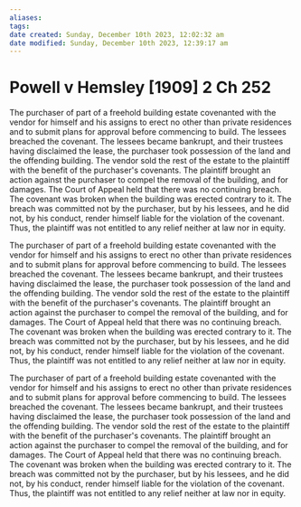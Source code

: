 ```yaml
---
aliases: 
tags: 
date created: Sunday, December 10th 2023, 12:02:32 am
date modified: Sunday, December 10th 2023, 12:39:17 am
---
```


# Powell v Hemsley [1909] 2 Ch 252

The purchaser of part of a freehold building estate covenanted with the vendor for himself and his assigns to erect no other than private residences and to submit plans for approval before commencing to build. The lessees breached the covenant. The lessees became bankrupt, and their trustees having disclaimed the lease, the purchaser took possession of the land and the offending building. The vendor sold the rest of the estate to the plaintiff with the benefit of the purchaser's covenants. The plaintiff brought an action against the purchaser to compel the removal of the building, and for damages. The Court of Appeal held that there was no continuing breach. The covenant was broken when the building was erected contrary to it. The breach was committed not by the purchaser, but by his lessees, and he did not, by his conduct, render himself liable for the violation of the covenant. Thus, the plaintiff was not entitled to any relief neither at law nor in equity.

The purchaser of part of a freehold building estate covenanted with the vendor for himself and his assigns to erect no other than private residences and to submit plans for approval before commencing to build. The lessees breached the covenant. The lessees became bankrupt, and their trustees having disclaimed the lease, the purchaser took possession of the land and the offending building. The vendor sold the rest of the estate to the plaintiff with the benefit of the purchaser's covenants. The plaintiff brought an action against the purchaser to compel the removal of the building, and for damages. The Court of Appeal held that there was no continuing breach. The covenant was broken when the building was erected contrary to it. The breach was committed not by the purchaser, but by his lessees, and he did not, by his conduct, render himself liable for the violation of the covenant. Thus, the plaintiff was not entitled to any relief neither at law nor in equity.

The purchaser of part of a freehold building estate covenanted with the vendor for himself and his assigns to erect no other than private residences and to submit plans for approval before commencing to build. The lessees breached the covenant. The lessees became bankrupt, and their trustees having disclaimed the lease, the purchaser took possession of the land and the offending building. The vendor sold the rest of the estate to the plaintiff with the benefit of the purchaser's covenants. The plaintiff brought an action against the purchaser to compel the removal of the building, and for damages. The Court of Appeal held that there was no continuing breach. The covenant was broken when the building was erected contrary to it. The breach was committed not by the purchaser, but by his lessees, and he did not, by his conduct, render himself liable for the violation of the covenant. Thus, the plaintiff was not entitled to any relief neither at law nor in equity.
